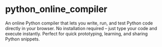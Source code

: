 # python_online_compiler
An online Python compiler that lets you write, run, and test Python code directly in your browser. No installation required – just type your code and execute instantly. Perfect for quick prototyping, learning, and sharing Python snippets.
